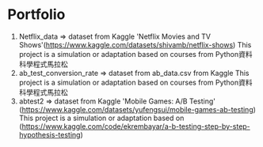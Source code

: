 # Portfolio
1. Netflix_data => dataset from Kaggle 'Netflix Movies and TV Shows'(https://www.kaggle.com/datasets/shivamb/netflix-shows)
This project is a simulation or adaptation based on courses from Python資料科學程式馬拉松
2. ab_test_conversion_rate => dataset from ab_data.csv from Kaggle
This project is a simulation or adaptation based on courses from Python資料科學程式馬拉松
4. abtest2 => dataset from Kaggle 'Mobile Games: A/B Testing' (https://www.kaggle.com/datasets/yufengsui/mobile-games-ab-testing)
This project is a simulation or adaptation based on (https://www.kaggle.com/code/ekrembayar/a-b-testing-step-by-step-hypothesis-testing)
